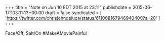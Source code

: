 +++
title = "Note on Jun 16 EDT 2015 at 23:11"
publishdate = 2015-06-17T03:11:13+00:00
draft = false
syndicated = [ 'https://twitter.com/chrisjohndeluca/status/611008167946940400?s=20' ]
+++

Face/Off, Salt/On #MakeAMoviePainful
